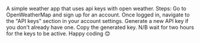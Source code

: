 A simple weather app that uses api keys with open weather.
Steps:
Go to OpenWeatherMap and sign up for an account.
Once logged in, navigate to the "API keys" section in your account settings.
Generate a new API key if you don't already have one.
Copy the generated key.
N/B wait for two hours for the keys to be active.
Happy coding 😊
